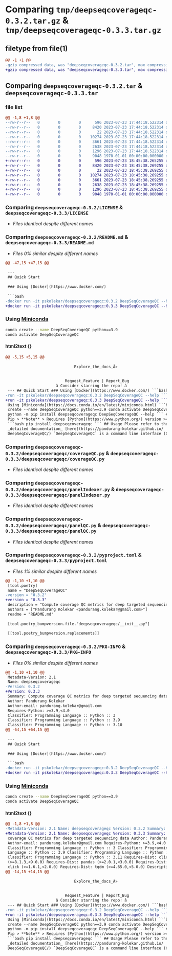 # Comparing `tmp/deepseqcoverageqc-0.3.2.tar.gz` & `tmp/deepseqcoverageqc-0.3.3.tar.gz`

## filetype from file(1)

```diff
@@ -1 +1 @@
-gzip compressed data, was "deepseqcoverageqc-0.3.2.tar", max compression
+gzip compressed data, was "deepseqcoverageqc-0.3.3.tar", max compression
```

## Comparing `deepseqcoverageqc-0.3.2.tar` & `deepseqcoverageqc-0.3.3.tar`

### file list

```diff
@@ -1,8 +1,8 @@
--rw-r--r--   0        0        0      596 2023-07-23 17:44:18.522314 deepseqcoverageqc-0.3.2/LICENSE
--rw-r--r--   0        0        0     8420 2023-07-23 17:44:18.522314 deepseqcoverageqc-0.3.2/README.md
--rw-r--r--   0        0        0       22 2023-07-23 17:44:18.522314 deepseqcoverageqc-0.3.2/deepseqcoverageqc/__init__.py
--rw-r--r--   0        0        0    10274 2023-07-23 17:44:18.522314 deepseqcoverageqc-0.3.2/deepseqcoverageqc/coverageQC.py
--rw-r--r--   0        0        0     3661 2023-07-23 17:44:18.522314 deepseqcoverageqc-0.3.2/deepseqcoverageqc/panelIndexer.py
--rw-r--r--   0        0        0     2638 2023-07-23 17:44:18.522314 deepseqcoverageqc-0.3.2/deepseqcoverageqc/panelQC.py
--rw-r--r--   0        0        0     1296 2023-07-23 17:44:18.522314 deepseqcoverageqc-0.3.2/pyproject.toml
--rw-r--r--   0        0        0     9048 1970-01-01 00:00:00.000000 deepseqcoverageqc-0.3.2/PKG-INFO
+-rw-r--r--   0        0        0      596 2023-07-23 18:45:38.265255 deepseqcoverageqc-0.3.3/LICENSE
+-rw-r--r--   0        0        0     8420 2023-07-23 18:45:38.269255 deepseqcoverageqc-0.3.3/README.md
+-rw-r--r--   0        0        0       22 2023-07-23 18:45:38.269255 deepseqcoverageqc-0.3.3/deepseqcoverageqc/__init__.py
+-rw-r--r--   0        0        0    10274 2023-07-23 18:45:38.269255 deepseqcoverageqc-0.3.3/deepseqcoverageqc/coverageQC.py
+-rw-r--r--   0        0        0     3661 2023-07-23 18:45:38.269255 deepseqcoverageqc-0.3.3/deepseqcoverageqc/panelIndexer.py
+-rw-r--r--   0        0        0     2638 2023-07-23 18:45:38.269255 deepseqcoverageqc-0.3.3/deepseqcoverageqc/panelQC.py
+-rw-r--r--   0        0        0     1296 2023-07-23 18:45:38.269255 deepseqcoverageqc-0.3.3/pyproject.toml
+-rw-r--r--   0        0        0     9048 1970-01-01 00:00:00.000000 deepseqcoverageqc-0.3.3/PKG-INFO
```

### Comparing `deepseqcoverageqc-0.3.2/LICENSE` & `deepseqcoverageqc-0.3.3/LICENSE`

 * *Files identical despite different names*

### Comparing `deepseqcoverageqc-0.3.2/README.md` & `deepseqcoverageqc-0.3.3/README.md`

 * *Files 0% similar despite different names*

```diff
@@ -47,15 +47,15 @@
 
 ---
 ## Quick Start
 
 ### Using [Docker](https://www.docker.com/)
 
 ```bash
-docker run -it pskolekar/deepseqcoverageqc:0.3.2 DeepSeqCoverageQC --help
+docker run -it pskolekar/deepseqcoverageqc:0.3.3 DeepSeqCoverageQC --help
 ```
 
 ### Using [Miniconda](https://docs.conda.io/en/latest/miniconda.html)
 
 ```bash
 conda create --name DeepSeqCoverageQC python==3.9
 conda activate DeepSeqCoverageQC
```

#### html2text {}

```diff
@@ -5,15 +5,15 @@
 
                              Explore_the_docs_Â»
 
 
                          Request_Feature | Report_Bug
                      â­ Consider starring the repo! â­
 --- ## Quick Start ### Using [Docker](https://www.docker.com/) ```bash docker
-run -it pskolekar/deepseqcoverageqc:0.3.2 DeepSeqCoverageQC --help ``` ###
+run -it pskolekar/deepseqcoverageqc:0.3.3 DeepSeqCoverageQC --help ``` ###
 Using [Miniconda](https://docs.conda.io/en/latest/miniconda.html) ```bash conda
 create --name DeepSeqCoverageQC python==3.9 conda activate DeepSeqCoverageQC
 python -m pip install deepseqcoverageqc DeepSeqCoverageQC --help ``` ### Using
 Pip > **Note** > Requires [Python](https://www.python.org/) version >=3.9
 ```bash pip install deepseqcoverageqc ``` ## Usage Please refer to the
 _detailed documentation_ [here](https://pandurang-kolekar.github.io/
 DeepSeqCoverageQC/) `DeepSeqCoverageQC` is a command line interface (CLI) app
```

### Comparing `deepseqcoverageqc-0.3.2/deepseqcoverageqc/coverageQC.py` & `deepseqcoverageqc-0.3.3/deepseqcoverageqc/coverageQC.py`

 * *Files identical despite different names*

### Comparing `deepseqcoverageqc-0.3.2/deepseqcoverageqc/panelIndexer.py` & `deepseqcoverageqc-0.3.3/deepseqcoverageqc/panelIndexer.py`

 * *Files identical despite different names*

### Comparing `deepseqcoverageqc-0.3.2/deepseqcoverageqc/panelQC.py` & `deepseqcoverageqc-0.3.3/deepseqcoverageqc/panelQC.py`

 * *Files identical despite different names*

### Comparing `deepseqcoverageqc-0.3.2/pyproject.toml` & `deepseqcoverageqc-0.3.3/pyproject.toml`

 * *Files 1% similar despite different names*

```diff
@@ -1,10 +1,10 @@
 [tool.poetry]
 name = "DeepSeqCoverageQC"
-version = "0.3.2"
+version = "0.3.3"
 description = "Compute coverage QC metrics for deep targeted sequencing data"
 authors = ["Pandurang Kolekar <pandurang.kolekar@gmail.com>"]
 readme = "README.md"
 
 [tool.poetry_bumpversion.file."deepseqcoverageqc/__init__.py"]
 
 [[tool.poetry_bumpversion.replacements]]
```

### Comparing `deepseqcoverageqc-0.3.2/PKG-INFO` & `deepseqcoverageqc-0.3.3/PKG-INFO`

 * *Files 0% similar despite different names*

```diff
@@ -1,10 +1,10 @@
 Metadata-Version: 2.1
 Name: deepseqcoverageqc
-Version: 0.3.2
+Version: 0.3.3
 Summary: Compute coverage QC metrics for deep targeted sequencing data
 Author: Pandurang Kolekar
 Author-email: pandurang.kolekar@gmail.com
 Requires-Python: >=3.9,<4.0
 Classifier: Programming Language :: Python :: 3
 Classifier: Programming Language :: Python :: 3.9
 Classifier: Programming Language :: Python :: 3.10
@@ -64,15 +64,15 @@
 
 ---
 ## Quick Start
 
 ### Using [Docker](https://www.docker.com/)
 
 ```bash
-docker run -it pskolekar/deepseqcoverageqc:0.3.2 DeepSeqCoverageQC --help
+docker run -it pskolekar/deepseqcoverageqc:0.3.3 DeepSeqCoverageQC --help
 ```
 
 ### Using [Miniconda](https://docs.conda.io/en/latest/miniconda.html)
 
 ```bash
 conda create --name DeepSeqCoverageQC python==3.9
 conda activate DeepSeqCoverageQC
```

#### html2text {}

```diff
@@ -1,8 +1,8 @@
-Metadata-Version: 2.1 Name: deepseqcoverageqc Version: 0.3.2 Summary: Compute
+Metadata-Version: 2.1 Name: deepseqcoverageqc Version: 0.3.3 Summary: Compute
 coverage QC metrics for deep targeted sequencing data Author: Pandurang Kolekar
 Author-email: pandurang.kolekar@gmail.com Requires-Python: >=3.9,<4.0
 Classifier: Programming Language :: Python :: 3 Classifier: Programming
 Language :: Python :: 3.9 Classifier: Programming Language :: Python :: 3.10
 Classifier: Programming Language :: Python :: 3.11 Requires-Dist: click
 (>=8.1.3,<9.0.0) Requires-Dist: pandas (>=2.0.1,<3.0.0) Requires-Dist: rich-
 click (>=1.6.1,<2.0.0) Requires-Dist: tqdm (>=4.65.0,<5.0.0) Description-
@@ -14,15 +14,15 @@
 
                              Explore_the_docs_Â»
 
 
                          Request_Feature | Report_Bug
                      â­ Consider starring the repo! â­
 --- ## Quick Start ### Using [Docker](https://www.docker.com/) ```bash docker
-run -it pskolekar/deepseqcoverageqc:0.3.2 DeepSeqCoverageQC --help ``` ###
+run -it pskolekar/deepseqcoverageqc:0.3.3 DeepSeqCoverageQC --help ``` ###
 Using [Miniconda](https://docs.conda.io/en/latest/miniconda.html) ```bash conda
 create --name DeepSeqCoverageQC python==3.9 conda activate DeepSeqCoverageQC
 python -m pip install deepseqcoverageqc DeepSeqCoverageQC --help ``` ### Using
 Pip > **Note** > Requires [Python](https://www.python.org/) version >=3.9
 ```bash pip install deepseqcoverageqc ``` ## Usage Please refer to the
 _detailed documentation_ [here](https://pandurang-kolekar.github.io/
 DeepSeqCoverageQC/) `DeepSeqCoverageQC` is a command line interface (CLI) app
```

